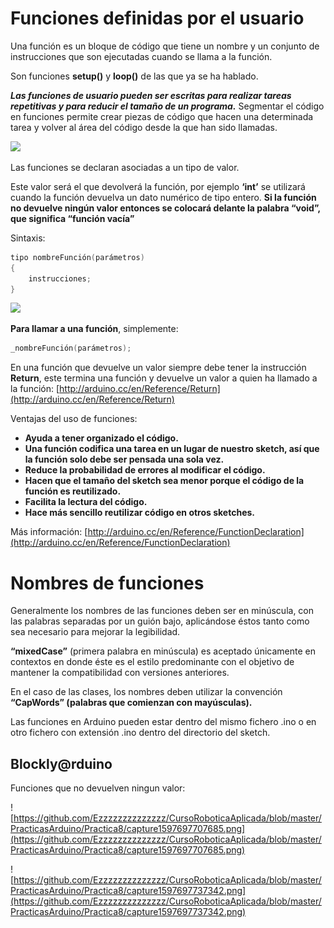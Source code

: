 # Funciones definidas por el usuario

Una función es un bloque de código que tiene un nombre y un conjunto de instrucciones que son ejecutadas cuando se llama a la función. 

Son funciones **setup()** y **loop()** de las que ya se ha hablado.

***Las funciones de usuario pueden ser escritas para realizar tareas repetitivas y para reducir el tamaño de un programa.*** Segmentar el código en funciones permite crear piezas de código que hacen una determinada tarea y volver al área del código desde la que han sido llamadas.

![](https://aprendiendoarduino.files.wordpress.com/2015/03/3c62c-dibujo-bmp.jpg?w=320)

Las funciones se declaran asociadas a un tipo de valor. 

Este valor será el que devolverá la función, por ejemplo **‘int’** se utilizará cuando la función devuelva un dato numérico de tipo entero. **Si la función no devuelve ningún valor entonces se colocará delante la palabra “void”, que significa “función vacía”**

Sintaxis:
```c
tipo nombreFunción(parámetros)
{
	instrucciones;
}
```

![](https://www.arduino.cc/en/uploads/Reference/FuncAnatomy.png)

**Para llamar a una función**, simplemente:
```c
_nombreFunción(parámetros);
```

En una función que devuelve un valor siempre debe tener la instrucción **Return**, este termina una función y devuelve un valor a quien ha llamado a la función: [http://arduino.cc/en/Reference/Return](http://arduino.cc/en/Reference/Return)

Ventajas del uso de funciones:

-   **Ayuda a tener organizado el código.**
-   **Una función codifica una tarea en un lugar de nuestro sketch, así que la función solo debe ser pensada una sola vez.**
-   **Reduce la probabilidad de errores al modificar el código.**
-   **Hacen que el tamaño del sketch sea menor porque el código de la función es reutilizado.**
-   **Facilita la lectura del código.**
-   **Hace más sencillo reutilizar código en otros sketches.**

Más información: [http://arduino.cc/en/Reference/FunctionDeclaration](http://arduino.cc/en/Reference/FunctionDeclaration)

# Nombres de funciones

Generalmente los nombres de las funciones deben ser en minúscula, con las palabras separadas por un guión bajo, aplicándose éstos tanto como sea necesario para mejorar la legibilidad.

**“mixedCase”** (primera palabra en minúscula) es aceptado únicamente en contextos en donde éste es el estilo predominante con el objetivo de mantener la compatibilidad con versiones anteriores.

En el caso de las clases, los nombres deben utilizar la convención **“CapWords” (palabras que comienzan con mayúsculas).**

Las funciones en Arduino pueden estar dentro del mismo fichero .ino o en otro fichero con extensión .ino dentro del directorio del sketch.

## Blockly@rduino

Funciones que no devuelven ningun valor: 

![https://github.com/Ezzzzzzzzzzzzzz/CursoRoboticaAplicada/blob/master/PracticasArduino/Practica8/capture1597697707685.png](https://github.com/Ezzzzzzzzzzzzzz/CursoRoboticaAplicada/blob/master/PracticasArduino/Practica8/capture1597697707685.png)

![https://github.com/Ezzzzzzzzzzzzzz/CursoRoboticaAplicada/blob/master/PracticasArduino/Practica8/capture1597697737342.png](https://github.com/Ezzzzzzzzzzzzzz/CursoRoboticaAplicada/blob/master/PracticasArduino/Practica8/capture1597697737342.png)
<!--stackedit_data:
eyJoaXN0b3J5IjpbMjA3MTY1Nzg3NSwtMTIzMDgzMTkzMiwtNz
Y0NjkzNjExLC0xNjA4MTM1NDgzXX0=
-->